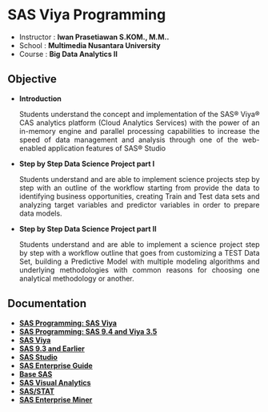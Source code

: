 # SAS Viya Programming
* Instructor :  <b>Iwan Prasetiawan S.KOM., M.M..</b>
* School : <b>Multimedia Nusantara University</b>
* Course : <b>Big Data Analytics II</b>

## Objective
* <b>Introduction</b>
   <p align="justify">Students understand the concept and implementation of the SAS® Viya® CAS analytics platform (Cloud Analytics Services) with the power of an in-memory engine and parallel processing capabilities to increase the speed of data management and analysis through one of the web-enabled application features of SAS® Studio<p>

* <b>Step by Step Data Science Project part I</b>
    <p align="justify">Students understand and are able to implement science projects step by step with an outline of the workflow starting from provide the data to identifying business opportunities, creating Train and Test data sets and analyzing target variables and predictor variables in order to prepare data models.<p>

* <b>Step by Step Data Science Project part II</b>
     <p align="justify">Students understand and are able to implement a science project step by step with a workflow outline that goes from customizing a TEST Data Set, building a Predictive Model with multiple modeling algorithms and underlying methodologies with common reasons for choosing one analytical methodology or another.<p>
       
## Documentation
* <b>[SAS Programming: SAS Viya](https://go.documentation.sas.com/?cdcId=pgmsascdc&cdcVersion=default&docsetId=pgmsaswlcm)</b>
* <b>[SAS Programming: SAS 9.4 and Viya 3.5](https://documentation.sas.com/?cdcId=pgmsascdc&cdcVersion=9.4_3.5&docsetId=pgmsashome&docsetTarget=home.htm)</b>
* <b>[SAS Viya](http://support.sas.com/documentation/onlinedoc/viya/index.html)</b>
* <b>[SAS 9.3 and Earlier](https://support.sas.com/en/documentation/documentation-for-SAS-93-and-earlier.html)</b>
* <b>[SAS Studio](http://support.sas.com/documentation/onlinedoc/sasstudio/index.html)</b>
* <b>[SAS Enterprise Guide](http://support.sas.com/documentation/onlinedoc/guide/index.html)</b>
* <b>[Base SAS](http://support.sas.com/documentation/onlinedoc/base/index.html#documentation)</b>
* <b>[SAS Visual Analytics](http://support.sas.com/documentation/onlinedoc/va/index.html)</b>
* <b>[SAS/STAT](http://support.sas.com/documentation/onlinedoc/stat/index.html)</b>
* <b>[SAS Enterprise Miner](http://support.sas.com/documentation/onlinedoc/miner/index.html)       
